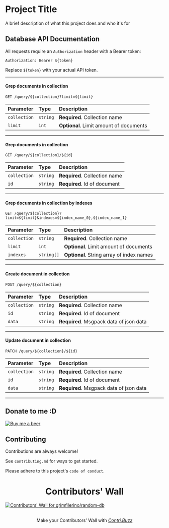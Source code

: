 # Project Title

A brief description of what this project does and who it's for



## Database API Documentation

All requests require an `Authorization` header with a Bearer token:

```
Authorization: Bearer ${token}
```

Replace `${token}` with your actual API token.

---

#### Grep documents in collection

```http
GET /query/${collection}?limit=${limit}
```

| Parameter     | Type     | Description                     |
| :------------ | :------- | :------------------------------ |
| `collection`  | `string` | **Required**. Collection name   |
| `limit`       | `int`    | **Optional**. Limit amount of documents |

---

#### Grep documents in collection

```http
GET /query/${collection}/${id}
```

| Parameter     | Type     | Description                     |
| :------------ | :------- | :------------------------------ |
| `collection`  | `string` | **Required**. Collection name   |
| `id`          | `string` | **Required**. Id of document    |

---

#### Grep documents in collection by indexes

```http
GET /query/${collection}?limit=${limit}&indexes=${index_name_0},${index_name_1}
```

| Parameter     | Type     | Description                     |
| :------------ | :------- | :------------------------------ |
| `collection`  | `string` | **Required**. Collection name   |
| `limit`       | `int`    | **Optional**. Limit amount of documents |
| `indexes`        | `string[]` | **Optional**. String array of index names   |

---

#### Create document in collection

```http
POST /query/${collection}
```

| Parameter     | Type     | Description                     |
| :------------ | :------- | :------------------------------ |
| `collection`  | `string` | **Required**. Collection name   |
| `id`          | `string` | **Required**. Id of document    |
| `data`        | `string` | **Required**. Msgpack data of json data    |

---

#### Update document in collection

```http
PATCH /query/${collection}/${id}
```

| Parameter     | Type     | Description                     |
| :------------ | :------- | :------------------------------ |
| `collection`  | `string` | **Required**. Collection name   |
| `id`          | `string` | **Required**. Id of document    |
| `data`        | `string` | **Required**. Msgpack data of json data    |

---

## Donate to me :D

[![Buy me a beer](https://img.shields.io/badge/buy_me_beer-grimfilerino?style=for-the-badge&logo=homebrew&logoColor=black&logoSize=200&labelColor=fa9b0e&color=fa9b0e)](https://donate.stripe.com/28obKL8sbbgy0ow8ww)

## Contributing

Contributions are always welcome!

See `contributing.md` for ways to get started.

Please adhere to this project's `code of conduct`.



<h1 align="center">Contributors' Wall</h1>

<a href="https://github.com/grimfilerino/random-db/graphs/contributors">
    <img src="https://contri.buzz/api/wall?repo=grimfilerino/random-db" alt="Contributors' Wall for grimfilerino/random-db" />
</a>

<br />
<br />
    
<p align="center">
    Make your Contributors' Wall with <a href="https://contri.buzz/"><i>Contri.Buzz</i></a>
</p>



